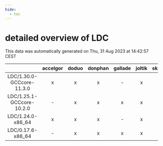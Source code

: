 ```yaml
---
hide:
  - toc
---
```


detailed overview of LDC
========================


This data was automatically generated on Thu, 31 Aug 2023 at 14:42:57 CEST  

| |accelgor|doduo|donphan|gallade|joltik|skitty|swalot|victini|
| :---: | :---: | :---: | :---: | :---: | :---: | :---: | :---: | :---: |
|LDC/1.30.0-GCCcore-11.3.0|x|x|x|-|x|x|x|x|
|LDC/1.25.1-GCCcore-10.2.0|-|x|x|x|x|x|x|x|
|LDC/1.24.0-x86_64|x|x|x|-|x|x|x|x|
|LDC/0.17.6-x86_64|-|x|x|x|x|x|x|x|
